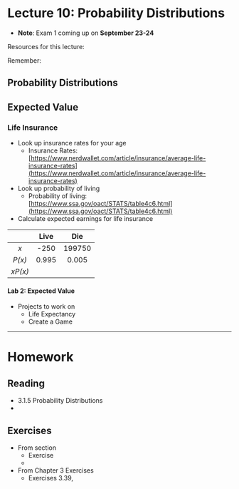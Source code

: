 # Lecture 10: Probability Distributions
* __Note__: Exam 1 coming up on __September 23-24__

Resources for this lecture:

Remember:

## Probability Distributions


## Expected Value


### Life Insurance
* Look up insurance rates for your age
    * Insurance Rates: [https://www.nerdwallet.com/article/insurance/average-life-insurance-rates](https://www.nerdwallet.com/article/insurance/average-life-insurance-rates)
* Look up probability of living
    * Probability of living: [https://www.ssa.gov/oact/STATS/table4c6.html](https://www.ssa.gov/oact/STATS/table4c6.html)
* Calculate expected earnings for life insurance

|         | Live  | Die    |
| :-----: | :---: | :----: |
| *x*     | -250  | 199750 |
| *P(x)*  | 0.995 | 0.005  |
| *xP(x)* |       |        |




#### Lab 2: Expected Value
* Projects to work on
    * Life Expectancy
    * Create a Game






-----
# Homework
## Reading
* 3.1.5 Probability Distributions
* 

## Exercises
* From section 
  * Exercise 
  * 
* From Chapter 3 Exercises
  * Exercises 3.39, 